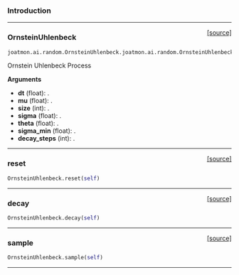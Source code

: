 ### Introduction

---

<span style="float:right;">[[source]](https://github.com/malkoch/joatmon/blob/master/joatmon/ai/random.py#L51)</span>
### OrnsteinUhlenbeck

```python
joatmon.ai.random.OrnsteinUhlenbeck.joatmon.ai.random.OrnsteinUhlenbeck(dt=1.0, mu=0.0, size=2, sigma=0.1, theta=0.15, sigma_min=0.01, decay_steps=200000)
```


Ornstein Uhlenbeck Process

__Arguments__

- __dt__ (float): .
- __mu__ (float): .
- __size__ (int): .
- __sigma__ (float): .
- __theta__ (float): .
- __sigma_min__ (float): .
- __decay_steps__ (int): .

----

<span style="float:right;">[[source]](https://github.com/malkoch/joatmon/blob/master/joatmon/ai/random.py#L87)</span>

### reset


```python
OrnsteinUhlenbeck.reset(self)
```

----

<span style="float:right;">[[source]](https://github.com/malkoch/joatmon/blob/master/joatmon/ai/random.py#L92)</span>

### decay


```python
OrnsteinUhlenbeck.decay(self)
```

----

<span style="float:right;">[[source]](https://github.com/malkoch/joatmon/blob/master/joatmon/ai/random.py#L96)</span>

### sample


```python
OrnsteinUhlenbeck.sample(self)
```


---
